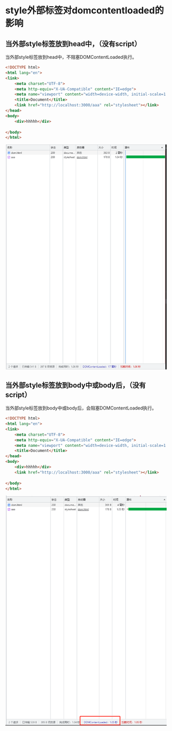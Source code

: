 # style外部标签对domcontentloaded的影响
## 当外部style标签放到head中，（没有script）
当外部style标签放到head中，不阻塞DOMContentLoaded执行。
```html
<!DOCTYPE html>
<html lang="en">
<link>
    <meta charset="UTF-8">
    <meta http-equiv="X-UA-Compatible" content="IE=edge">
    <meta name="viewport" content="width=device-width, initial-scale=1.0">
    <title>Document</title>
    <link href="http://localhost:3000/aaa" rel="stylesheet"></link>
</head>
<body>
    <div>hhhhh</div>

</body>
</html>
```
![](./images/style-1.png)
## 当外部style标签放到body中或body后，（没有script）
当外部style标签放到body中或body后，会阻塞DOMContentLoaded执行。
```html
<!DOCTYPE html>
<html lang="en">
<link>
    <meta charset="UTF-8">
    <meta http-equiv="X-UA-Compatible" content="IE=edge">
    <meta name="viewport" content="width=device-width, initial-scale=1.0">
    <title>Document</title>
</head>
<body>
    <div>hhhhh</div>
    <link href="http://localhost:3000/aaa" rel="stylesheet"></link>

</body>
</html>
```
![](./images/style-2.png)